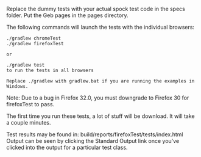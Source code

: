 Replace the dummy tests with your actual spock test code in the specs folder.
Put the Geb pages in the pages directory.

The following commands will launch the tests with the individual browsers:

    ./gradlew chromeTest
    ./gradlew firefoxTest

    or

    ./gradlew test
    to run the tests in all browsers

    Replace ./gradlew with gradlew.bat if you are running the examples in Windows.

Note: Due to a bug in Firefox 32.0, you must downgrade to Firefox 30 for firefoxTest to pass.

The first time you run these tests, a lot of stuff will be download. It will take a couple minutes.

Test results may be found in: build/reports/firefoxTest/tests/index.html
Output can be seen by clicking the Standard Output link once you've clicked into the output for a particular test class.